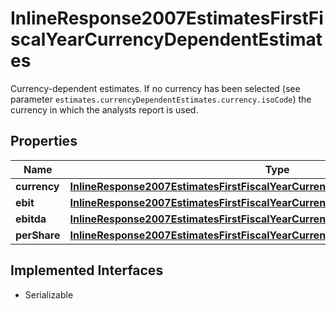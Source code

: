 

# InlineResponse2007EstimatesFirstFiscalYearCurrencyDependentEstimates

Currency-dependent estimates. If no currency has been selected (see parameter `estimates.currencyDependentEstimates.currency.isoCode`) the currency in which the analysts report is used.

## Properties

Name | Type | Description | Notes
------------ | ------------- | ------------- | -------------
**currency** | [**InlineResponse2007EstimatesFirstFiscalYearCurrencyDependentEstimatesCurrency**](InlineResponse2007EstimatesFirstFiscalYearCurrencyDependentEstimatesCurrency.md) |  |  [optional]
**ebit** | [**InlineResponse2007EstimatesFirstFiscalYearCurrencyDependentEstimatesEbit**](InlineResponse2007EstimatesFirstFiscalYearCurrencyDependentEstimatesEbit.md) |  |  [optional]
**ebitda** | [**InlineResponse2007EstimatesFirstFiscalYearCurrencyDependentEstimatesEbitda**](InlineResponse2007EstimatesFirstFiscalYearCurrencyDependentEstimatesEbitda.md) |  |  [optional]
**perShare** | [**InlineResponse2007EstimatesFirstFiscalYearCurrencyDependentEstimatesPerShare**](InlineResponse2007EstimatesFirstFiscalYearCurrencyDependentEstimatesPerShare.md) |  |  [optional]


## Implemented Interfaces

* Serializable


